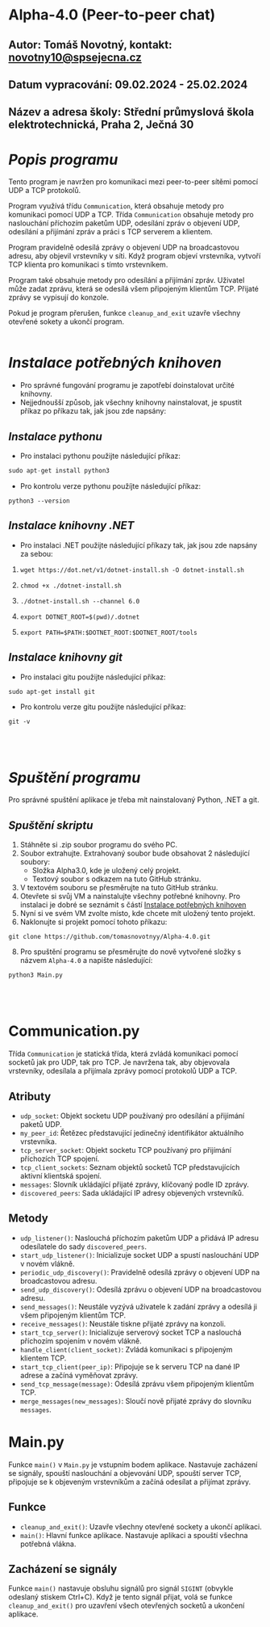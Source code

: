 # Alpha-4.0 (Peer-to-peer chat)
## Autor: Tomáš Novotný, kontakt: novotny10@spsejecna.cz
## Datum vypracování: 09.02.2024 - 25.02.2024
## Název a adresa školy: Střední průmyslová škola elektrotechnická, Praha 2, Ječná 30

# *Popis programu*
Tento program je navržen pro komunikaci mezi peer-to-peer sítěmi pomocí UDP a TCP protokolů. 

Program využívá třídu `Communication`, která obsahuje metody pro komunikaci pomocí UDP a TCP. Třída `Communication` obsahuje metody pro naslouchání příchozím paketům UDP, odesílání zpráv o objevení UDP, odesílání a přijímání zpráv a práci s TCP serverem a klientem.

Program pravidelně odesílá zprávy o objevení UDP na broadcastovou adresu, aby objevil vrstevníky v síti. Když program objeví vrstevníka, vytvoří TCP klienta pro komunikaci s tímto vrstevníkem.

Program také obsahuje metody pro odesílání a přijímání zpráv. Uživatel může zadat zprávu, která se odesílá všem připojeným klientům TCP. Přijaté zprávy se vypisují do konzole.

Pokud je program přerušen, funkce `cleanup_and_exit` uzavře všechny otevřené sokety a ukončí program.
</br></br>

# *Instalace potřebných knihoven*
- Pro správné fungování programu je zapotřebí doinstalovat určité knihovny.
- Nejjednoušší způsob, jak všechny knihovny nainstalovat, je spustit příkaz po příkazu tak, jak jsou zde napsány:
## *Instalace pythonu*
- Pro instalaci pythonu použijte následující příkaz:
``` python
sudo apt-get install python3
```
- Pro kontrolu verze pythonu použíjte následující příkaz:
```
python3 --version
```
## *Instalace knihovny .NET*
- Pro instalaci .NET použijte následující příkazy tak, jak jsou zde napsány za sebou:
1. ```
   wget https://dot.net/v1/dotnet-install.sh -O dotnet-install.sh
   ```
2. ```
   chmod +x ./dotnet-install.sh
   ```
3. ```
   ./dotnet-install.sh --channel 6.0
   ```
4. ```
   export DOTNET_ROOT=$(pwd)/.dotnet
   ```
5. ```
   export PATH=$PATH:$DOTNET_ROOT:$DOTNET_ROOT/tools
   ```

## *Instalace knihovny git*
- Pro instalaci gitu použijte následující příkaz:
```
sudo apt-get install git
```
- Pro kontrolu verze gitu použijte následující příkaz:
```
git -v
```
</br></br>

# *Spuštění programu*
Pro správné spuštění aplikace je třeba mít nainstalovaný Python, .NET a git.</br>
## *Spuštění skriptu*
1. Stáhněte si .zip soubor programu do svého PC.
2. Soubor extrahujte. Extrahovaný soubor bude obsahovat 2 následující soubory:
   - Složka Alpha3.0, kde je uložený celý projekt.
   - Textový soubor s odkazem na tuto GitHub stránku.
4. V textovém souboru se přesměrujte na tuto GitHub stránku.
5. Otevřete si svůj VM a nainstalujte všechny potřebné knihovny. Pro instalaci je dobré se seznámit s částí [Instalace potřebných knihoven]([https://github.com/tomasnovotnyy/Alpha-3.0?tab=readme-ov-file#instalace-knihovny-pyodbc](https://github.com/tomasnovotnyy/Alpha-4.0?tab=readme-ov-file#instalace-pot%C5%99ebn%C3%BDch-knihoven))
6. Nyní si ve svém VM zvolte místo, kde chcete mít uložený tento projekt.
7. Naklonujte si projekt pomocí tohoto příkazu:
```
git clone https://github.com/tomasnovotnyy/Alpha-4.0.git
```
8. Pro spuštění programu se přesměrujte do nově vytvořené složky s názvem `Alpha-4.0` a napište následující:
```
python3 Main.py
```
</br></br>

# Communication.py

Třída `Communication` je statická třída, která zvládá komunikaci pomocí socketů jak pro UDP, tak pro TCP. Je navržena tak, aby objevovala vrstevníky, odesílala a přijímala zprávy pomocí protokolů UDP a TCP.

## Atributy

- `udp_socket`: Objekt socketu UDP používaný pro odesílání a přijímání paketů UDP.
- `my_peer_id`: Řetězec představující jedinečný identifikátor aktuálního vrstevníka.
- `tcp_server_socket`: Objekt socketu TCP používaný pro přijímání příchozích TCP spojení.
- `tcp_client_sockets`: Seznam objektů socketů TCP představujících aktivní klientská spojení.
- `messages`: Slovník ukládající přijaté zprávy, klíčovaný podle ID zprávy.
- `discovered_peers`: Sada ukládající IP adresy objevených vrstevníků.

## Metody

- `udp_listener()`: Naslouchá příchozím paketům UDP a přidává IP adresu odesílatele do sady `discovered_peers`.
- `start_udp_listener()`: Inicializuje socket UDP a spustí naslouchání UDP v novém vlákně.
- `periodic_udp_discovery()`: Pravidelně odesílá zprávy o objevení UDP na broadcastovou adresu.
- `send_udp_discovery()`: Odesílá zprávu o objevení UDP na broadcastovou adresu.
- `send_messages()`: Neustále vyzývá uživatele k zadání zprávy a odesílá ji všem připojeným klientům TCP.
- `receive_messages()`: Neustále tiskne přijaté zprávy na konzoli.
- `start_tcp_server()`: Inicializuje serverový socket TCP a naslouchá příchozím spojením v novém vlákně.
- `handle_client(client_socket)`: Zvládá komunikaci s připojeným klientem TCP.
- `start_tcp_client(peer_ip)`: Připojuje se k serveru TCP na dané IP adrese a začíná vyměňovat zprávy.
- `send_tcp_message(message)`: Odesílá zprávu všem připojeným klientům TCP.
- `merge_messages(new_messages)`: Sloučí nově přijaté zprávy do slovníku `messages`.

# Main.py

Funkce `main()` v `Main.py` je vstupním bodem aplikace. Nastavuje zacházení se signály, spouští naslouchání a objevování UDP, spouští server TCP, připojuje se k objeveným vrstevníkům a začíná odesílat a přijímat zprávy.

## Funkce

- `cleanup_and_exit()`: Uzavře všechny otevřené sockety a ukončí aplikaci.
- `main()`: Hlavní funkce aplikace. Nastavuje aplikaci a spouští všechna potřebná vlákna.

## Zacházení se signály

Funkce `main()` nastavuje obsluhu signálů pro signál `SIGINT` (obvykle odeslaný stiskem Ctrl+C). Když je tento signál přijat, volá se funkce `cleanup_and_exit()` pro uzavření všech otevřených socketů a ukončení aplikace.
